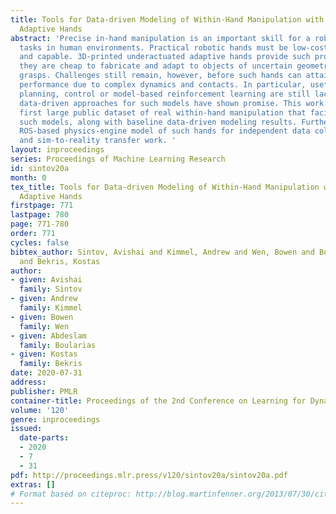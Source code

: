 ```yaml
---
title: Tools for Data-driven Modeling of Within-Hand Manipulation with Underactuated
  Adaptive Hands
abstract: 'Precise in-hand manipulation is an important skill for a robot to perform
  tasks in human environments. Practical robotic hands must be low-cost, easy to control
  and capable. 3D-printed underactuated adaptive hands provide such properties as
  they are cheap to fabricate and adapt to objects of uncertain geometry with stable
  grasps. Challenges still remain, however, before such hands can attain human-like
  performance due to complex dynamics and contacts. In particular, useful models for
  planning, control or model-based reinforcement learning are still lacking. Recently,
  data-driven approaches for such models have shown promise. This work provides the
  first large public dataset of real within-hand manipulation that facilitates building
  such models, along with baseline data-driven modeling results. Furthermore, it contributes
  ROS-based physics-engine model of such hands for independent data collection, experimentation
  and sim-to-reality transfer work. '
layout: inproceedings
series: Proceedings of Machine Learning Research
id: sintov20a
month: 0
tex_title: Tools for Data-driven Modeling of Within-Hand Manipulation with Underactuated
  Adaptive Hands
firstpage: 771
lastpage: 780
page: 771-780
order: 771
cycles: false
bibtex_author: Sintov, Avishai and Kimmel, Andrew and Wen, Bowen and Boularias, Abdeslam
  and Bekris, Kostas
author:
- given: Avishai
  family: Sintov
- given: Andrew
  family: Kimmel
- given: Bowen
  family: Wen
- given: Abdeslam
  family: Boularias
- given: Kostas
  family: Bekris
date: 2020-07-31
address: 
publisher: PMLR
container-title: Proceedings of the 2nd Conference on Learning for Dynamics and Control
volume: '120'
genre: inproceedings
issued:
  date-parts:
  - 2020
  - 7
  - 31
pdf: http://proceedings.mlr.press/v120/sintov20a/sintov20a.pdf
extras: []
# Format based on citeproc: http://blog.martinfenner.org/2013/07/30/citeproc-yaml-for-bibliographies/
---
```

